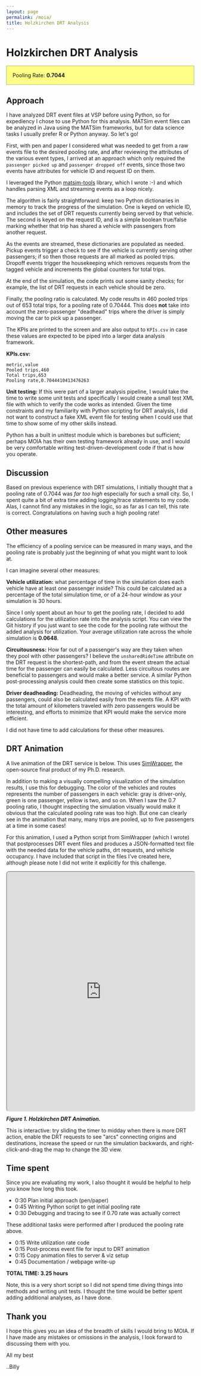 ```yaml
---
layout: page
permalink: /moia/
title: Holzkirchen DRT Analysis
---
```


# Holzkirchen DRT Analysis

<div style="background-color: #ff8; font size: 2.0rem; padding: 1rem; border: 1px solid #33333360;">
Pooling Rate: <b>0.7044</b>
</div>

## Approach

I have analyzed DRT event files at VSP before using Python, so for expediency I chose to use Python for this analysis. MATSim event files can be analyzed in Java using the MATSim frameworks, but for data science tasks I usually prefer R or Python anyway. So let's go!

First, with pen and paper I considered what was needed to get from a raw events file to the desired pooling rate, and after reviewing the attributes of the various event types, I arrived at an approach which only required the `passenger picked up` and `passenger dropped off` events, since those two events have attributes for vehicle ID and request ID on them.

I leveraged the Python [matsim-tools](https://pypi.org/project/matsim-tools/) library, which I wrote :-) and which handles parsing XML and streaming events as a loop nicely.

The algorithm is fairly straightforward: keep two Python dictionaries in memory to track the progress of the simulation. One is keyed on vehicle ID, and includes the set of DRT requests currently being served by that vehicle. The second is keyed on the request ID, and is a simple boolean true/false marking whether that trip has shared a vehicle with passengers from another request.

As the events are streamed, these dictionaries are populated as needed. Pickup events trigger a check to see if the vehicle is currently serving other passengers; if so then those requests are all marked as pooled trips. Dropoff events trigger the housekeeping which removes requests from the tagged vehicle and increments the global counters for total trips.

At the end of the simulation, the code prints out some sanity checks; for example, the list of DRT requests in each vehicle should be zero.

Finally, the pooling ratio is calculated. My code results in 460 pooled trips out of 653 total trips, for a pooling rate of 0.70444. This does **not** take into account the zero-passenger "deadhead" trips where the driver is simply moving the car to pick up a passenger.

The KPIs are printed to the screen and are also output to `KPIs.csv` in case these values are expected to be piped into a larger data analysis framework.

**KPIs.csv:**

```
metric,value
Pooled trips,460
Total trips,653
Pooling rate,0.7044410413476263
```

**Unit testing:** If this were part of a larger analysis pipeline, I would take the time to write some unit tests and specifically I would create a small test XML file with which to verify the code works as intended. Given the time constraints and my familiarity with Python scripting for DRT analysis, I did not want to construct a fake XML event file for testing when I could use that time to show some of my other skills instead.

Python has a built in unittest module which is barebones but sufficient; perhaps MOIA has their own testing framework already in use, and I would be very comfortable writing test-driven-development code if that is how you operate.

## Discussion

Based on previous experience with DRT simulations, I initially thought that a pooling rate of 0.7044 was _far too high_ especially for such a small city. So, I spent quite a bit of extra time adding logging/trace statements to my code. Alas, I cannot find any mistakes in the logic, so as far as I can tell, this rate is correct. Congratulations on having such a high pooling rate!

## Other measures

The efficiency of a pooling service can be measured in many ways, and the pooling rate is probably just the beginning of what you might want to look at.

I can imagine several other measures:

**Vehicle utilization:** what percentage of time in the simulation does each vehicle have at least one passenger inside? This could be calculated as a percentage of the total simulation time, or of a 24-hour window as your simulation is 30 hours.

Since I only spent about an hour to get the pooling rate, I decided to add calculations for the utilization rate into the analysis script. You can view the Git history if you just want to see the code for the pooling rate without the added analysis for utilization. Your average utilization rate across the whole simulation is **0.0648**.

**Circuitousness:** How far out of a passenger's way are they taken when they pool with other passengers? I believe the `unsharedRideTime` attribute on the DRT request is the shortest-path, and from the event stream the actual time for the passenger can easily be calculated. Less circuitous routes are beneficial to passengers and would make a better service. A similar Python post-processing analysis could then create some statistics on this topic.

**Driver deadheading:** Deadheading, the moving of vehicles without any passengers, could also be calculated easily from the events file. A KPI with the total amount of kilometers traveled with zero passengers would be interesting, and efforts to minimize that KPI would make the service more efficient.

I did not have time to add calculations for these other measures.

## DRT Animation

A live animation of the DRT service is below. This uses [SimWrapper](https://simwrapper.github.io), the open-source final product of my Ph.D. research.

In addition to making a visually compelling visualization of the simulation results, I use this for debugging. The color of the vehicles and routes represents the number of passengers in each vehicle: gray is driver-only, green is one passenger, yellow is two, and so on. When I saw the 0.7 pooling ratio, I thought inspecting the simulation visually would make it obvious that the calculated pooling rate was too high. But one can clearly see in the animation that many, many trips are pooled, up to five passengers at a time in some cases!

For this animation, I used a Python script from SimWrapper (which I wrote) that postprocesses DRT event files and produces a JSON-formatted text file with the needed data for the vehicle paths, drt requests, and vehicle occupancy. I have included that script in the files I've created here, although please note I did not write it explicitly for this challenge.

<div style="height: 640px;width: 100%; border: none; border-radius: 8px">
<iframe
    src="https://simwrapper.github.io/staging/public/de/viz-examples/holzkirchen/viz-vehicles-moia.yaml?embed"
    style="height: 100%;width: 100%; border-radius: 8px"
    title="Holzkirchen">
</iframe>
</div>
<p><b><i>Figure 1. Holzkirchen DRT Animation.</i></b></p>

This is interactive: try sliding the timer to midday when there is more DRT action, enable the DRT requests to see "arcs" connecting origins and destinations, increase the speed or run the simulation backwards, and right-click-and-drag the map to change the 3D view.


## Time spent

Since you are evaluating my work, I also thought it would be helpful to help you know
how long this took.

- 0:30 Plan initial approach (pen/paper)
- 0:45 Writing Python script to get initial pooling rate
- 0:30 Debugging and tracing to see if 0.70 rate was actually correct

These additional tasks were performed after I produced the pooling rate above.

- 0:15 Write utilization rate code
- 0:15 Post-process event file for input to DRT animation
- 0:15 Copy animation files to server & viz setup
- 0:45 Documentation / webpage write-up

**TOTAL TIME: 3.25 hours**

Note, this is a very short script so I did not spend time diving things into methods
and writing unit tests. I thought the time would be better spent adding additional
analyses, as I have done.

## Thank you

I hope this gives you an idea of the breadth of skills I would bring to MOIA. If I have made any mistakes or
omissions in the analysis, I look forward to discussing them with you.

All my best

..Billy
